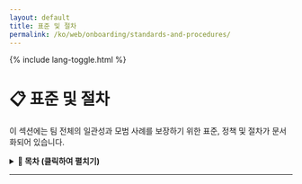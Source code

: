 ```yaml
---
layout: default
title: 표준 및 절차
permalink: /ko/web/onboarding/standards-and-procedures/
---
```


<link rel="stylesheet" href="{{ '/assets/css/custom.css' | relative_url }}">
{% include lang-toggle.html %}

# 📋 표준 및 절차

이 섹션에는 팀 전체의 일관성과 모범 사례를 보장하기 위한 표준, 정책 및 절차가 문서화되어 있습니다.  

<details markdown="1">
  <summary><strong>📑 목차 (클릭하여 펼치기)</strong></summary>

- [WSDL 파일 업데이트](updating-wsdl-file.md)

</details>

---

